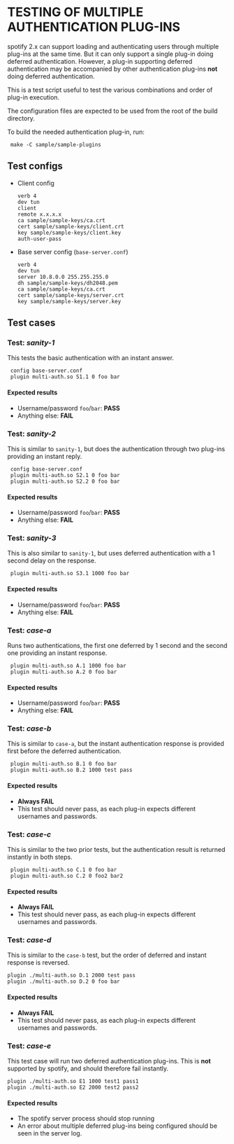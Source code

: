 # TESTING OF MULTIPLE AUTHENTICATION PLUG-INS


spotify 2.x can support loading and authenticating users through multiple
plug-ins at the same time.  But it can only support a single plug-in doing
deferred authentication.  However, a plug-in supporting deferred
authentication may be accompanied by other authentication plug-ins **not**
doing deferred authentication.

This is a test script useful to test the various combinations and order of
plug-in execution.

The configuration files are expected to be used from the root of the build
directory.

To build the needed authentication plug-in, run:

     make -C sample/sample-plugins


## Test configs

* Client config

      verb 4
      dev tun
      client
      remote x.x.x.x
      ca sample/sample-keys/ca.crt
      cert sample/sample-keys/client.crt
      key sample/sample-keys/client.key
      auth-user-pass

* Base server config (`base-server.conf`)

      verb 4
      dev tun
      server 10.8.0.0 255.255.255.0
      dh sample/sample-keys/dh2048.pem
      ca sample/sample-keys/ca.crt
      cert sample/sample-keys/server.crt
      key sample/sample-keys/server.key


## Test cases

### Test: *sanity-1*

This tests the basic authentication with an instant answer.

     config base-server.conf
     plugin multi-auth.so S1.1 0 foo bar

#### Expected results
 - Username/password `foo`/`bar`: **PASS**
 - Anything else: **FAIL**


### Test: *sanity-2*

This is similar to `sanity-1`, but does the authentication
through two plug-ins providing an instant reply.

     config base-server.conf
     plugin multi-auth.so S2.1 0 foo bar
     plugin multi-auth.so S2.2 0 foo bar

#### Expected results
 - Username/password `foo`/`bar`: **PASS**
 - Anything else: **FAIL**


### Test: *sanity-3*

This is also similar to `sanity-1`, but uses deferred authentication
with a 1 second delay on the response.

     plugin multi-auth.so S3.1 1000 foo bar

#### Expected results
 - Username/password `foo`/`bar`: **PASS**
 - Anything else: **FAIL**


### Test: *case-a*

Runs two authentications, the first one deferred by 1 second and the
second one providing an instant response.

     plugin multi-auth.so A.1 1000 foo bar
     plugin multi-auth.so A.2 0 foo bar

#### Expected results
 - Username/password `foo`/`bar`: **PASS**
 - Anything else: **FAIL**


### Test: *case-b*

This is similar to `case-a`, but the instant authentication response
is provided first before the deferred authentication.

     plugin multi-auth.so B.1 0 foo bar
     plugin multi-auth.so B.2 1000 test pass

#### Expected results
 - **Always FAIL**
 - This test should never pass, as each plug-in expects different
   usernames and passwords.


### Test: *case-c*

This is similar to the two prior tests, but the authentication result
is returned instantly in both steps.

     plugin multi-auth.so C.1 0 foo bar
     plugin multi-auth.so C.2 0 foo2 bar2

#### Expected results
 - **Always FAIL**
 - This test should never pass, as each plug-in expects different
   usernames and passwords.


### Test: *case-d*

This is similar to the `case-b` test, but the order of deferred
and instant response is reversed.

    plugin ./multi-auth.so D.1 2000 test pass
    plugin ./multi-auth.so D.2 0 foo bar

#### Expected results
 - **Always FAIL**
 - This test should never pass, as each plug-in expects different
   usernames and passwords.


### Test: *case-e*

This test case will run two deferred authentication plug-ins.  This is
**not** supported by spotify, and should therefore fail instantly.

    plugin ./multi-auth.so E1 1000 test1 pass1
    plugin ./multi-auth.so E2 2000 test2 pass2

#### Expected results
 - The spotify server process should stop running
 - An error about multiple deferred plug-ins being configured
   should be seen in the server log.
